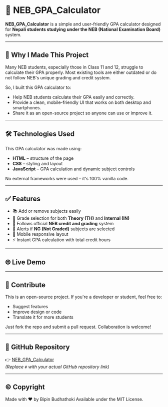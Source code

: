 # 📘 NEB_GPA_Calculator

**NEB_GPA_Calculator** is a simple and user-friendly GPA calculator designed for **Nepali students studying under the NEB (National Examination Board)** system.

---

## 🧠 Why I Made This Project

Many NEB students, especially those in Class 11 and 12, struggle to calculate their GPA properly. Most existing tools are either outdated or do not follow NEB's unique grading and credit system.

So, I built this GPA calculator to:
- Help NEB students calculate their GPA easily and correctly.
- Provide a clean, mobile-friendly UI that works on both desktop and smartphones.
- Share it as an open-source project so anyone can use or improve it.

---

## 🛠️ Technologies Used

This GPA calculator was made using:
- **HTML** – structure of the page
- **CSS** – styling and layout
- **JavaScript** – GPA calculation and dynamic subject controls

No external frameworks were used – it's 100% vanilla code.

---

## ✅ Features

- 📚 Add or remove subjects easily
- 🧮 Grade selection for both **Theory (TH)** and **Internal (IN)**
- 📏 Follows official **NEB credit and grading** system
- 🚨 Alerts if **NG (Not Graded)** subjects are selected
- 📱 Mobile responsive layout
- ⚡ Instant GPA calculation with total credit hours


---

## 🌐 Live Demo


---

## 🤝 Contribute

This is an open-source project. If you're a developer or student, feel free to:
- Suggest features
- Improve design or code
- Translate it for more students

Just fork the repo and submit a pull request. Collaboration is welcome!

---

## 🔗 GitHub Repository

👉 [NEB_GPA_Calculator](#)  
*(Replace `#` with your actual GitHub repository link)*

---

## © Copyright

Made with ❤️ by Bipin Budhathoki
Available under the MIT License.
